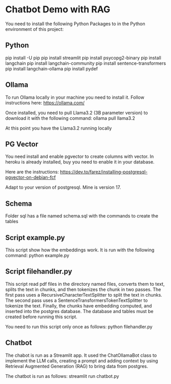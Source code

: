 # Chatbot Demo with RAG 

You need to install the following Python Packages to in the Python environment of this
project:

## Python
pip install -U pip
pip install streamlit
pip install psycopg2-binary
pip install langchain
pip install langchain-community
pip install sentence-transformers
pip install langchain-ollama
pip install pydef

## Ollama
To run Ollama locally in your machine you need to install it. Follow instructions here:
https://ollama.com/

Once installed, you need to pull Llama3.2 (3B parameter version) to download it with the
following command:
ollama pull llama3.2

At this point you have the Llama3.2 running locally

## PG Vector
You need install and enable pgvector to create columns with vector. In heroku is already
installed, buy you need to enable it in your database.

Here are the instructions:
https://dev.to/farez/installing-postgresql-pgvector-on-debian-fcf

Adapt to your version of postgresql. Mine is version 17.

## Schema
Folder sql has a file named schema.sql with the commands to create the tables

## Script example.py
This script show how the embeddings work. It is run with the following command:
python example.py

## Script filehandler.py
This script read pdf files in the directory named files, converts them to text, splits
the text in chunks, and then tokenizes the chunk in two passes. The first pass uses a
RecursiveCharacterTextSplitter to split the text in chunks. The second pass uses a
SentenceTransformersTokenTextSplitter to tokenize the text. Finally, the chunks have
embedding computed, and inserted into the postgres database. The database and tables
must be created before running this script.

You need to run this script only once as follows:
python filehandler.py

## Chatbot
The chabot is run as a Streamlit app. It used the ChatOllamaBot class to implement the
LLM calls, creating a prompt and adding context by using Retrieval Augmented Generation
(RAG) to bring data from postgres.

The chatbot is run as follows:
streamlit run chatbot.py



